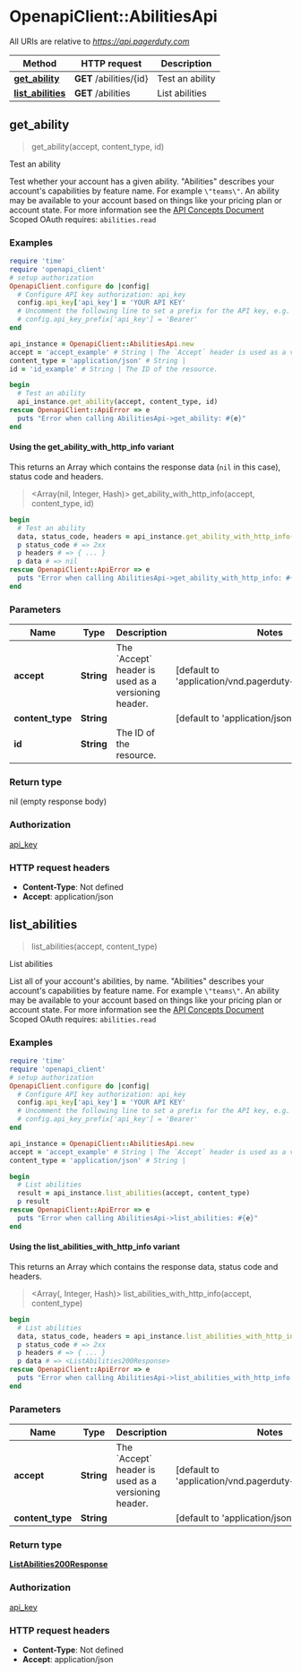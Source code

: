 # OpenapiClient::AbilitiesApi

All URIs are relative to *https://api.pagerduty.com*

| Method | HTTP request | Description |
| ------ | ------------ | ----------- |
| [**get_ability**](AbilitiesApi.md#get_ability) | **GET** /abilities/{id} | Test an ability |
| [**list_abilities**](AbilitiesApi.md#list_abilities) | **GET** /abilities | List abilities |


## get_ability

> get_ability(accept, content_type, id)

Test an ability

Test whether your account has a given ability.  \"Abilities\" describes your account's capabilities by feature name. For example `\"teams\"`.  An ability may be available to your account based on things like your pricing plan or account state.  For more information see the [API Concepts Document](../../api-reference/ZG9jOjI3NDc5Nzc-api-concepts#abilities)  Scoped OAuth requires: `abilities.read` 

### Examples

```ruby
require 'time'
require 'openapi_client'
# setup authorization
OpenapiClient.configure do |config|
  # Configure API key authorization: api_key
  config.api_key['api_key'] = 'YOUR API KEY'
  # Uncomment the following line to set a prefix for the API key, e.g. 'Bearer' (defaults to nil)
  # config.api_key_prefix['api_key'] = 'Bearer'
end

api_instance = OpenapiClient::AbilitiesApi.new
accept = 'accept_example' # String | The `Accept` header is used as a versioning header.
content_type = 'application/json' # String | 
id = 'id_example' # String | The ID of the resource.

begin
  # Test an ability
  api_instance.get_ability(accept, content_type, id)
rescue OpenapiClient::ApiError => e
  puts "Error when calling AbilitiesApi->get_ability: #{e}"
end
```

#### Using the get_ability_with_http_info variant

This returns an Array which contains the response data (`nil` in this case), status code and headers.

> <Array(nil, Integer, Hash)> get_ability_with_http_info(accept, content_type, id)

```ruby
begin
  # Test an ability
  data, status_code, headers = api_instance.get_ability_with_http_info(accept, content_type, id)
  p status_code # => 2xx
  p headers # => { ... }
  p data # => nil
rescue OpenapiClient::ApiError => e
  puts "Error when calling AbilitiesApi->get_ability_with_http_info: #{e}"
end
```

### Parameters

| Name | Type | Description | Notes |
| ---- | ---- | ----------- | ----- |
| **accept** | **String** | The &#x60;Accept&#x60; header is used as a versioning header. | [default to &#39;application/vnd.pagerduty+json;version&#x3D;2&#39;] |
| **content_type** | **String** |  | [default to &#39;application/json&#39;] |
| **id** | **String** | The ID of the resource. |  |

### Return type

nil (empty response body)

### Authorization

[api_key](../README.md#api_key)

### HTTP request headers

- **Content-Type**: Not defined
- **Accept**: application/json


## list_abilities

> <ListAbilities200Response> list_abilities(accept, content_type)

List abilities

List all of your account's abilities, by name.  \"Abilities\" describes your account's capabilities by feature name. For example `\"teams\"`.  An ability may be available to your account based on things like your pricing plan or account state.  For more information see the [API Concepts Document](../../api-reference/ZG9jOjI3NDc5Nzc-api-concepts#abilities)  Scoped OAuth requires: `abilities.read` 

### Examples

```ruby
require 'time'
require 'openapi_client'
# setup authorization
OpenapiClient.configure do |config|
  # Configure API key authorization: api_key
  config.api_key['api_key'] = 'YOUR API KEY'
  # Uncomment the following line to set a prefix for the API key, e.g. 'Bearer' (defaults to nil)
  # config.api_key_prefix['api_key'] = 'Bearer'
end

api_instance = OpenapiClient::AbilitiesApi.new
accept = 'accept_example' # String | The `Accept` header is used as a versioning header.
content_type = 'application/json' # String | 

begin
  # List abilities
  result = api_instance.list_abilities(accept, content_type)
  p result
rescue OpenapiClient::ApiError => e
  puts "Error when calling AbilitiesApi->list_abilities: #{e}"
end
```

#### Using the list_abilities_with_http_info variant

This returns an Array which contains the response data, status code and headers.

> <Array(<ListAbilities200Response>, Integer, Hash)> list_abilities_with_http_info(accept, content_type)

```ruby
begin
  # List abilities
  data, status_code, headers = api_instance.list_abilities_with_http_info(accept, content_type)
  p status_code # => 2xx
  p headers # => { ... }
  p data # => <ListAbilities200Response>
rescue OpenapiClient::ApiError => e
  puts "Error when calling AbilitiesApi->list_abilities_with_http_info: #{e}"
end
```

### Parameters

| Name | Type | Description | Notes |
| ---- | ---- | ----------- | ----- |
| **accept** | **String** | The &#x60;Accept&#x60; header is used as a versioning header. | [default to &#39;application/vnd.pagerduty+json;version&#x3D;2&#39;] |
| **content_type** | **String** |  | [default to &#39;application/json&#39;] |

### Return type

[**ListAbilities200Response**](ListAbilities200Response.md)

### Authorization

[api_key](../README.md#api_key)

### HTTP request headers

- **Content-Type**: Not defined
- **Accept**: application/json

